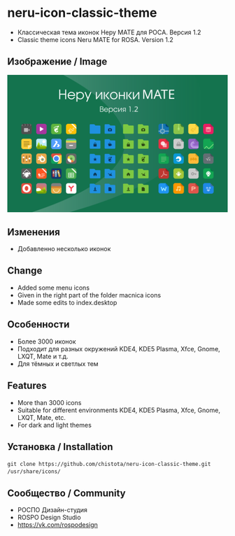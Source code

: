 neru-icon-classic-theme
=========================

* Классическая тема иконок Неру MATE для РОСA. Версия 1.2
* Classic theme icons Neru MATE for ROSA. Version 1.2

## Изображение / Image

![Screenshot](screenshot.svg)

## Изменения

* Добавленно несколько иконок


## Change

* Added some menu icons 
* Given in the right part of the folder macnica icons
* Made some edits to index.desktop

## Особенности

* Более 3000 иконок
* Подходит для разных окружений KDE4, KDE5 Plasma, Xfce, Gnome, LXQT, Mate и т.д.
* Для тёмных и светлых тем

## Features

* More than 3000 icons
* Suitable for different environments KDE4, KDE5 Plasma, Xfce, Gnome, LXQT, Mate, etc.
* For dark and light themes

## Установка / Installation

`git clone https://github.com/chistota/neru-icon-classic-theme.git /usr/share/icons/`

## Сообщество / Community
* РОСПО Дизайн-студия
* ROSPO Design Studio
* https://vk.com/rospodesign



